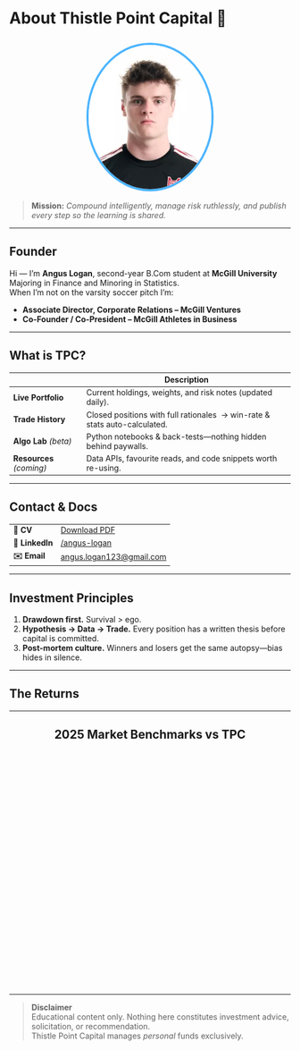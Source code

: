 # About Thistle Point Capital&nbsp;🚀  

<div align="center">
  <img src="/assets/profile.jpg"
       alt="Angus Logan"
       width="220"
       style="border:4px solid #4db5ff;border-radius:50%;margin-top:8px">
</div>

> **Mission:** *Compound intelligently, manage risk ruthlessly, and publish every step so the learning is shared.*

---

## Founder  

Hi — I’m **Angus Logan**, second-year B.Com student at **McGill University** Majoring in Finance and Minoring in Statistics.  
When I’m not on the varsity soccer pitch I’m:

* **Associate Director, Corporate Relations – McGill Ventures**  
* **Co-Founder / Co-President – McGill Athletes in Business**  


---

## What is TPC?  

| &nbsp; | Description |
|-------|-------------|
| **Live Portfolio** | Current holdings, weights, and risk notes (updated daily). |
| **Trade History** | Closed positions with full rationales &nbsp;→ win-rate & stats auto-calculated. |
| **Algo Lab** *(beta)* | Python notebooks & back-tests—nothing hidden behind paywalls. |
| **Resources** *(coming)* | Data APIs, favourite reads, and code snippets worth re-using. |

---

## Contact & Docs  

<table>
<tr><td><strong>📄&nbsp;CV</strong></td>
    <td><a href="/Angus_Logan_CV.pdf">Download PDF</a></td></tr>
<tr><td><strong>💼&nbsp;LinkedIn</strong></td>
    <td><a href="https://www.linkedin.com/in/angus-logan/">/angus-logan</a></td></tr>
<tr><td><strong>✉️&nbsp;Email</strong></td>
    <td><a href="mailto:angus.logan123@gmail.com">angus.logan123@gmail.com</a></td></tr>
</table>

---

## Investment Principles  

1. **Drawdown first.** Survival > ego.  
2. **Hypothesis → Data → Trade.** Every position has a written thesis before capital is committed.  
3. **Post-mortem culture.** Winners and losers get the same autopsy—bias hides in silence.  

---
## The Returns 
<hr>

<h2 align="center">2025 Market Benchmarks vs&nbsp;TPC</h2>
<div id="benchChart" style="height:420px"></div>

<!-- Plotly CDN -->
<script src="https://cdn.plot.ly/plotly-2.32.0.min.js"></script>
<script>
/* ─── 1 | edit these numbers whenever rates/returns change ───────── */
const dataPoints = [
  { name:'Canada Overnight',   value:5.00 },
  { name:'UK Base Rate',       value:5.25 },
  { name:'US Fed Funds',       value:5.50 },
  { name:'S&P 500&nbsp;YTD',   value:12.3 },
  { name:'FTSE&nbsp;100&nbsp;YTD', value:2.1 },
  { name:'TPC Avg Return',     value:19.2 }   // update from your stats block
];
/* ─────────────────────────────────────────────────────────────────── */

const x = dataPoints.map(d => d.name);
const y = dataPoints.map(d => d.value);
const colors = dataPoints.map(d => d.name.includes('TPC') ? '#4db5ff' : '#8b949e');

Plotly.newPlot('benchChart', [{
  type:'bar',
  x:y,
  y:x,
  orientation:'h',
  marker:{color:colors},
  hovertemplate:'%{x:.2f}%<extra></extra>'
}], {
  paper_bgcolor:'#0d1117',
  plot_bgcolor :'#0d1117',
  font:{color:'#c9d1d9'},
  margin:{l:120,r:20,t:10,b:40},
  xaxis:{title:'% Return / Rate'},
}, {responsive:true});
</script>


---

> **Disclaimer**  
> Educational content only. Nothing here constitutes investment advice, solicitation, or recommendation.  
> Thistle Point Capital manages *personal* funds exclusively.
